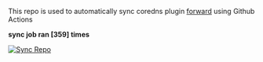This repo is used to automatically sync coredns plugin [forward](https://github.com/QZLin/forward) using Github Actions

**sync job ran [359] times**

[![Sync Repo](https://github.com/QZLin/coredns-extract/actions/workflows/sync.yaml/badge.svg)](https://github.com/QZLin/coredns-extract/actions/workflows/sync.yaml)
